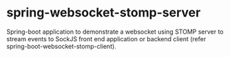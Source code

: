 # spring-websocket-stomp-server

Spring-boot application to demonstrate a websocket using STOMP server to stream events to SockJS front end application or backend client (refer spring-boot-websocket-stomp-client).
